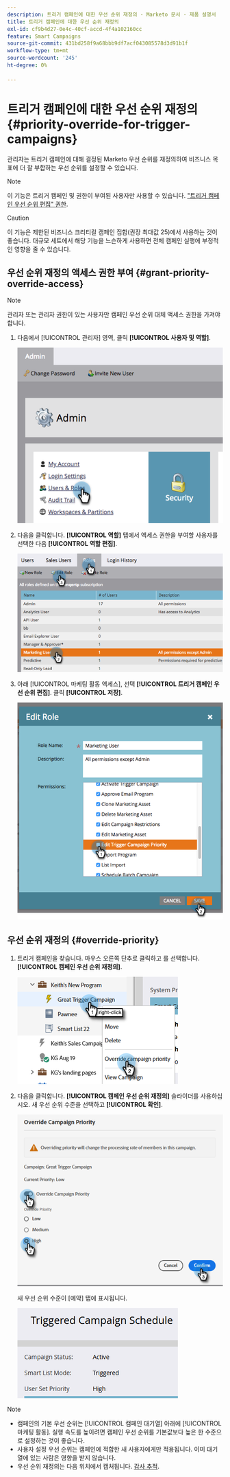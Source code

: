 ```yaml
---
description: 트리거 캠페인에 대한 우선 순위 재정의 - Marketo 문서 - 제품 설명서
title: 트리거 캠페인에 대한 우선 순위 재정의
exl-id: cf9b4d27-0e4c-40cf-accd-4f4a102160cc
feature: Smart Campaigns
source-git-commit: 431bd258f9a68bbb9df7acf043085578d3d91b1f
workflow-type: tm+mt
source-wordcount: '245'
ht-degree: 0%

---
```


# 트리거 캠페인에 대한 우선 순위 재정의 {#priority-override-for-trigger-campaigns}

관리자는 트리거 캠페인에 대해 결정된 Marketo 우선 순위를 재정의하여 비즈니스 목표에 더 잘 부합하는 우선 순위를 설정할 수 있습니다.

>[!NOTE]
>
>이 기능은 트리거 캠페인 및 권한이 부여된 사용자만 사용할 수 있습니다. [&quot;트리거 캠페인 우선 순위 편집&quot; 권한](#grant-priority-override-access).

>[!CAUTION]
>
>이 기능은 제한된 비즈니스 크리티컬 캠페인 집합(권장 최대값 25)에서 사용하는 것이 좋습니다. 대규모 세트에서 해당 기능을 느슨하게 사용하면 전체 캠페인 실행에 부정적인 영향을 줄 수 있습니다.

## 우선 순위 재정의 액세스 권한 부여 {#grant-priority-override-access}

>[!NOTE]
>
>관리자 또는 관리자 권한이 있는 사용자만 캠페인 우선 순위 대체 액세스 권한을 가져야 합니다.

1. 다음에서 [!UICONTROL 관리자] 영역, 클릭 **[!UICONTROL 사용자 및 역할]**.

   ![](assets/priority-override-for-trigger-campaigns-1.png)

1. 다음을 클릭합니다. **[!UICONTROL 역할]** 탭에서 액세스 권한을 부여할 사용자를 선택한 다음 **[!UICONTROL 역할 편집]**.

   ![](assets/priority-override-for-trigger-campaigns-2.png)

1. 아래 [!UICONTROL 마케팅 활동 액세스], 선택 **[!UICONTROL 트리거 캠페인 우선 순위 편집]**. 클릭 **[!UICONTROL 저장]**.

   ![](assets/priority-override-for-trigger-campaigns-3.png)

## 우선 순위 재정의 {#override-priority}

1. 트리거 캠페인을 찾습니다. 마우스 오른쪽 단추로 클릭하고 를 선택합니다. **[!UICONTROL 캠페인 우선 순위 재정의]**.

   ![](assets/priority-override-for-trigger-campaigns-4.png)

1. 다음을 클릭합니다. **[!UICONTROL 캠페인 우선 순위 재정의]** 슬라이더를 사용하십시오. 새 우선 순위 수준을 선택하고 **[!UICONTROL 확인]**.

   ![](assets/priority-override-for-trigger-campaigns-5.png)

   새 우선 순위 수준이 [예약] 탭에 표시됩니다.

   ![](assets/priority-override-for-trigger-campaigns-6.png)

>[!NOTE]
>
>* 캠페인의 기본 우선 순위는 [!UICONTROL 캠페인 대기열] 아래에 [!UICONTROL 마케팅 활동]. 실행 속도를 높이려면 캠페인 우선 순위를 기본값보다 높은 한 수준으로 설정하는 것이 좋습니다.
>* 사용자 설정 우선 순위는 캠페인에 적합한 새 사용자에게만 적용됩니다. 이미 대기열에 있는 사람은 영향을 받지 않습니다.
>* 우선 순위 재정의는 다음 위치에서 캡처됩니다. [감사 추적](/help/marketo/product-docs/administration/audit-trail/audit-trail-overview.md).
